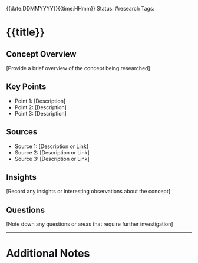 {{date:DDMMYYYY}}{{time:HHmm}}
Status: #research
Tags:
# {{title}}

## Concept Overview

[Provide a brief overview of the concept being researched]

## Key Points

- Point 1: [Description]
- Point 2: [Description]
- Point 3: [Description]

## Sources

- Source 1: [Description or Link]
- Source 2: [Description or Link]
- Source 3: [Description or Link]

## Insights

[Record any insights or interesting observations about the concept]

## Questions

[Note down any questions or areas that require further investigation]

---
# Additional Notes
